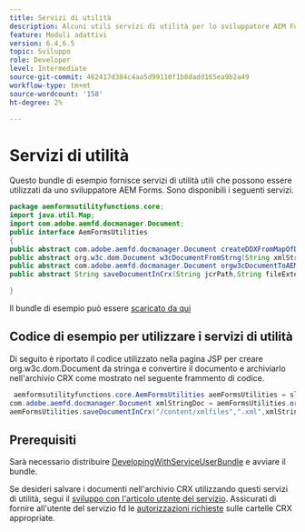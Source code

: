 ```yaml
---
title: Servizi di utilità
description: Alcuni utili servizi di utilità per lo sviluppatore AEM Forms
feature: Moduli adattivi
version: 6.4,6.5
topic: Sviluppo
role: Developer
level: Intermediate
source-git-commit: 462417d384c4aa5d99110f1b8dadd165ea9b2a49
workflow-type: tm+mt
source-wordcount: '158'
ht-degree: 2%

---
```



# Servizi di utilità

Questo bundle di esempio fornisce servizi di utilità utili che possono essere utilizzati da uno sviluppatore AEM Forms. Sono disponibili i seguenti servizi.


```java
package aemformsutilityfunctions.core;
import java.util.Map;
import com.adobe.aemfd.docmanager.Document;
public interface AemFormsUtilities
{
public abstract com.adobe.aemfd.docmanager.Document createDDXFromMapOfDocuments(Map<String, com.adobe.aemfd.docmanager.Document> paramMap);
public abstract org.w3c.dom.Document w3cDocumentFromStrng(String xmlString);
public abstract com.adobe.aemfd.docmanager.Document orgw3cDocumentToAEMFDDocument(org.w3c.dom.Document xmlDocument);
public abstract String saveDocumentInCrx(String jcrPath,String fileExtension, Document documentToSave);

}
```

Il bundle di esempio può essere [scaricato da qui](assets/aemformsutilityfunctions.aemformsutilityfunctions.core-1.0-SNAPSHOT.jar)

## Codice di esempio per utilizzare i servizi di utilità

Di seguito è riportato il codice utilizzato nella pagina JSP per creare org.w3c.dom.Document da stringa e convertire il documento e archiviarlo nell&#39;archivio CRX come mostrato nel seguente frammento di codice.

```java
 aemformsutilityfunctions.core.AemFormsUtilities aemFormsUtilities = sling.getService(aemformsutilityfunctions.core.AemFormsUtilities.class);
com.adobe.aemfd.docmanager.Document xmlStringDoc = aemFormsUtilities.orgw3cDocumentToAEMFDDocument(aemFormsUtilities.w3cDocumentFromStrng("<data><fname>Girish</fname></data>"));
aemFormsUtilities.saveDocumentInCrx("/content/xmlfiles",".xml",xmlStringDoc);
```

## Prerequisiti


Sarà necessario distribuire [DevelopingWithServiceUserBundle](https://experienceleague.adobe.com/docs/experience-manager-learn/assets/DevelopingWithServiceUser.jar) e avviare il bundle.


Se desideri salvare i documenti nell&#39;archivio CRX utilizzando questi servizi di utilità, segui il [sviluppo con l&#39;articolo utente del servizio](https://experienceleague.adobe.com/docs/experience-manager-learn/forms/adaptive-forms/service-user-tutorial-develop.html?lang=en#adaptive-forms). Assicurati di fornire all&#39;utente del servizio fd le [autorizzazioni richieste](http://localhost:4502/useradmin) sulle cartelle CRX appropriate.

